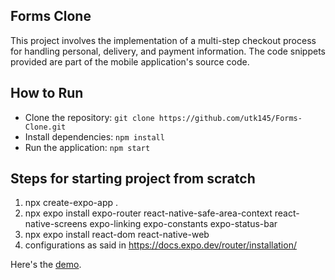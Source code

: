 ## Forms Clone
This project involves the implementation of a multi-step checkout process for handling personal, delivery, and payment information. The code snippets provided are part of the mobile application's source code.


## How to Run
- Clone the repository: `git clone https://github.com/utk145/Forms-Clone.git`
- Install dependencies: `npm install`
- Run the application: `npm start`


## Steps for starting project from scratch

1. npx create-expo-app .  
2. npx expo install expo-router react-native-safe-area-context react-native-screens expo-linking expo-constants expo-status-bar
3. npx expo install react-dom react-native-web
4. configurations as said in https://docs.expo.dev/router/installation/


Here's the [demo](https://twitter.com/utks1455/status/1757736521073869087).